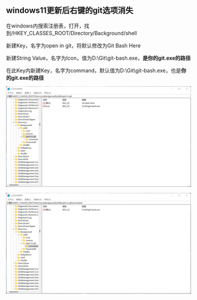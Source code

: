 ## windows11更新后右键的git选项消失

在windows内搜索注册表，打开，找到/HKEY_CLASSES_ROOT/Directory/Background/shell

新建Key，名字为open in git，将默认修改为Git Bash Here

新建String Value，名字为Icon，值为D:\Git\git-bash.exe，**是你的git.exe的路径**

在此Key内新建Key，名字为command，默认值为D:\Git\git-bash.exe，也是**你的git.exe的路径**

![gitzcb1](img/gitzcb1.png)

![gitzcb2](img/gitzcb2.png)
